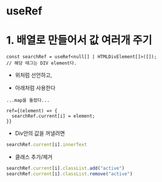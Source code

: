 # useRef

# 1. 배열로 만들어서 값 여러개 주기

```JS
const searchRef = useRef<null[] | HTMLDivElement[]>([]);
// 해당 태그는 DIV element다.
```

- 위처럼 선언하고,

- 아래처럼 사용한다

```JS
...map을 돌렸다...

ref={(element) => {
  searchRef.current[i] = element;
}}
```

- Div안의 값을 꺼낼려면
```js
searchRef.current[i].innerText
```

- 클래스 추가/제거
```js
searchRef.current[i].classList.add("active")
searchRef.current[i].classList.remove("active")
```
